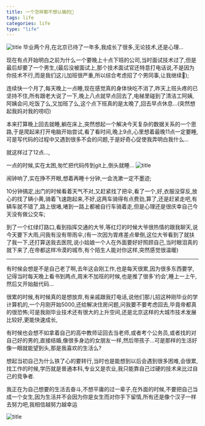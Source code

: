 ```yaml
---
title: 一个怎样都不想认输的🌹
tags: life
categories: life
type: "life"
---
```

![title](http://upload-images.jianshu.io/upload_images/1442902-12ed174df8fe5651?imageMogr2/auto-orient/strip%7CimageView2/2/w/1240)
毕业两个月,在北京已待了一年多,我成长了很多,无论技术,还是心理...
<!--more-->
现在有点开始明白之前为什么一个要晚上十点下班的公司,当时面试技术过了,但是最后却要了一个男生,(最后没被面试上,那个技术面试官还特意打电话说,不是因为你技术不行,而是我们这儿加班很严重,所以综合考虑招了个男同事,让我继续💪);

连续快一个月了,每天晚上一点睡,现在感觉真的身体快吃不消了,昨天上班头疼的已坚持不住,所有跟老大说了一下,晚上八点就早点回去了,电梯里碰到了清洁工阿姨,阿姨会问,吃饭了么,又加班了么,这个点下班真的是太晚了,回去早点休息...(突然想起我妈对我的唠叨)

本来打算晚上回去就睡,躺在床上,突然想起一个解决今天复杂的数据关系的一个思路,于是爬起来打开电脑开始尝试,看了看时间,晚上9点,心里想着最晚11点一定要睡,可是写代码的过程中又遇到很多不会的问题,于是好奇心促使我弄明白我什么...

就这样过了12点...,

一点的时候,实在太困,匆忙把代码传到git上,倒头就睡...
![title](http://upload-images.jianshu.io/upload_images/5325674-1a64ccd89f904f17.jpg?imageMogr2/auto-orient/strip%7CimageView2/2/w/1080/q/50)

闹钟响了,实在挣不开眼,想着再睡十分钟,一会洗漱一定不墨迹;

10分钟搞定,出门的时候看着天气不对,又赶紧找了把伞,看了一个,好,衣服没穿反,放心的找了辆小黄,骑着飞速跑起来,不好,这两车骑得有点费劲,算了,还是赶紧走吧,有辆车就不错了,路上很堵,堵到一路上都被自行车骑着走,但是心理还是很庆幸自己今天没有做公交车;

到了一个红绿灯路口,看到指挥交通的大爷,等红灯的时候大爷很热情的跟我聊天,说今天要下大雨,问我有没有带雨伞,(有一次因为胃疼差点晕倒,这位大爷看到了就扶了我一下,还打算送我去医院,说小姑娘一个人在外面要好好照顾自己,当时眼泪真的就下来了,在帝都这样冷漠的城市,有个陌生人能对你这样,突然感觉很温暖)

------

有时候会想是不是自己老了啊,去年这会刚工作,也是每天很累,因为很多东西要学,记得当时每天晚上看书到两点,周末不加班的时候,也是推了很多'约会',睡上一上午,然后又开始敲代码...

很累的时候,有时候真的是想放弃,有亲戚跟我打电话,说他们那儿招这种刚毕业的学计算机的,一个月刚开始5000,还给解决住房问题,问我要不要考虑回去,毕竟帝都真的很恐怖;可是我刚毕业技术还有很大的上升空间,还是北京这样的大城市技术发展比较好,更能快速成长,

有时候也会想不如拿着自己的高中教师证回去当老师,或者考个公务员,或者找的对自己好的男的,直接结婚,像很多身边的女朋友一样,然后带孩子...可是那样的生活好像一眼就能望到头,那是我喜欢的生活么?

想起当初自己为什么铁了心的要转行,当时也是能想到以后会遇到很多困难,会很累,找工作的时候,学历就是普通本科,专业又是农业,我只能靠自己过硬的技术来比过自己的竞争者.

我正在为自己想要的生活去奋斗,不想平庸的过一辈子,在外面的时候,不要把自己当成一个女生,因为生活并不会因为你是女生而对你手下留情,所有还是像个汉子一样去努力吧,我相信越努力越幸运

![title](http://upload-images.jianshu.io/upload_images/4968905-11f9b598d609bff1.jpg?imageMogr2/auto-orient/strip%7CimageView2/2/w/1240)